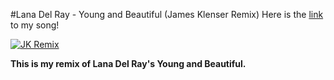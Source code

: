 #Lana Del Ray - Young and Beautiful (James Klenser Remix)
Here is the [link](https://youtu.be/MYnCetAPRC4) to my song!

[![JK Remix](http://img.youtube.com/vi/MYnCetAPRC4/0.jpg)](http://www.youtube.com/watch?v=MYnCetAPRC4)

**This is my remix of Lana Del Ray's Young and Beautiful.**

